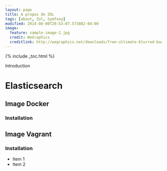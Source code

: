 ```yaml
---
layout: page
title: A propos de ZOL
tags: [about, Zol, Symfony]
modified: 2014-08-08T20:53:07.573882-04:00
image:
  feature: sample-image-2.jpg
  credit: WeGraphics
  creditlink: http://wegraphics.net/downloads/free-ultimate-blurred-background-pack/
---
```


{% include _toc.html %}

Introduction

# Elasticsearch

## Image Docker

### Installation

## Image Vagrant

### Installation

* Item 1
* Item 2